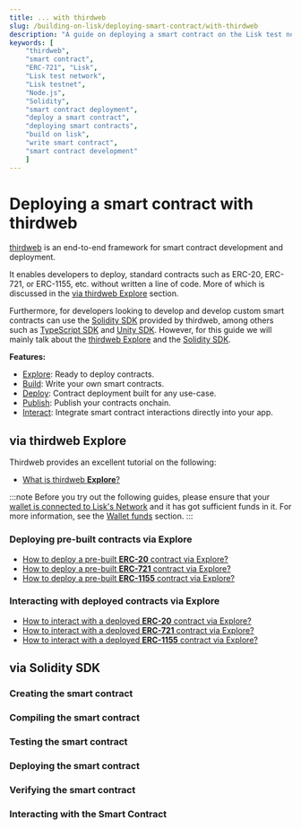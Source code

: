 ```yaml
---
title: ... with thirdweb
slug: /building-on-lisk/deploying-smart-contract/with-thirdweb
description: "A guide on deploying a smart contract on the Lisk test network using thirdweb. Includes instructions for setting up the environment, compiling, and deploying the smart contract."
keywords: [
    "thirdweb",
    "smart contract",
    "ERC-721", "Lisk",
    "Lisk test network",
    "Lisk testnet",
    "Node.js",
    "Solidity",
    "smart contract deployment",
    "deploy a smart contract",
    "deploying smart contracts",
    "build on lisk",
    "write smart contract",
    "smart contract development"
    ]
---
```


# Deploying a smart contract with thirdweb
[thirdweb](https://thirdweb.com/) is an end-to-end framework for smart contract development and deployment.

It enables developers to deploy, standard contracts such as ERC-20, ERC-721, or ERC-1155, etc. without written a line of code.
More of which is discussed in the [via thirdweb Explore](#via-thirdweb-explore) section.

Furthermore, for developers looking to develop and develop custom smart contracts can use the [Solidity SDK](https://portal.thirdweb.com/contracts/build/overview) provided by thirdweb, among others such as [TypeScript SDK](https://portal.thirdweb.com/typescript/v5) and [Unity SDK](https://portal.thirdweb.com/unity).
However, for this guide we will mainly talk about the [thirdweb Explore](https://thirdweb.com/explore) and the [Solidity SDK](https://portal.thirdweb.com/contracts/build/overview).

**Features:**

- [Explore](https://portal.thirdweb.com/contracts/explore/overview): Ready to deploy contracts.
- [Build](https://portal.thirdweb.com/contracts/build/overview): Write your own smart contracts.
- [Deploy](https://portal.thirdweb.com/contracts/deploy/overview): Contract deployment built for any use-case.
- [Publish](https://portal.thirdweb.com/contracts/publish/overview): Publish your contracts onchain.
- [Interact](https://portal.thirdweb.com/contracts/interact/overview): Integrate smart contract interactions directly into your app.

## via thirdweb Explore
Thirdweb provides an excellent tutorial on the following:

- [What is thirdweb **Explore**?](https://youtu.be/jYEqoIeAoBg?t=5300)

:::note
Before you try out the following guides, please ensure that your [wallet is connected to Lisk's Network](/connecting-to-a-wallet) and it has got sufficient funds in it.
For more information, see the [Wallet funds](/building-on-lisk/deploying-smart-contract/with-Foundry#wallet-funds) section.
:::

### Deploying pre-built contracts via Explore
- [How to deploy a pre-built **ERC-20** contract via Explore?](https://youtu.be/jYEqoIeAoBg?t=5776)
- [How to deploy a pre-built **ERC-721** contract via Explore?](https://youtu.be/jYEqoIeAoBg?t=6040)
- [How to deploy a pre-built **ERC-1155** contract via Explore?](https://youtu.be/jYEqoIeAoBg?t=6396)

### Interacting with deployed contracts via Explore
- [How to interact with a deployed **ERC-20** contract via Explore?](https://youtu.be/jYEqoIeAoBg?t=6823)
- [How to interact with a deployed **ERC-721** contract via Explore?](https://youtu.be/jYEqoIeAoBg?t=7581)
- [How to interact with a deployed **ERC-1155** contract via Explore?](https://youtu.be/jYEqoIeAoBg?t=8355)

## via Solidity SDK

### **Creating** the smart contract

### **Compiling** the smart contract

### **Testing** the smart contract

### **Deploying** the smart contract

### **Verifying** the smart contract

### **Interacting** with the Smart Contract